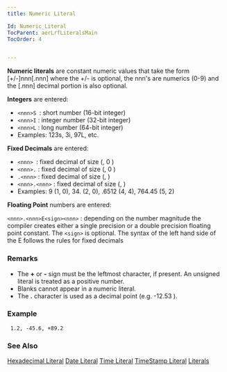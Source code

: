 ```yaml
---
title: Numeric Literal

Id: Numeric_Literal
TocParent: aerLrfLiteralsMain
TocOrder: 4


---
```


**Numeric literals** are constant numeric values that take the form [+/-]nnn[.nnn] where the +/- is optional, the nnn's are numerics (0-9) and the [.nnn] decimal portion is also optional. 

**Integers** are entered:

- ```<nnn>S ```: short number (16-bit integer)
- ```<nnn>I``` : integer number (32-bit integer)
- ```<nnn>L``` : long number (64-bit integer)
- Examples: 123s,
                3i, 97L, etc.

**Fixed Decimals** are entered:

- ```<nnn> ```: fixed decimal of size (<digits>, 0 )
- ```<nnn>.``` : fixed decimal of size (<digits>, 0 )
- ```.<nnn>``` : fixed decimal of size (<digits>, <digits>)
- ```<nnn>.<nnn>``` : fixed decimal of size (<total digits>, <right hand digits> )
- Examples: 9 (1, 0), 34. (2, 0), .6512 (4, 4),
                764.45 (5, 2)

**Floating Point** numbers are entered:

```<nnn>.<nnn>E<sign><nnn>``` : depending on the number magnitude the compiler creates either a single precision or a double precision floating point constant. The ```<sign>``` is optional. The syntax of the left hand side of the E follows the rules for fixed decimals 

### Remarks

- The **+** or **-** sign must be the leftmost character, if present. An unsigned literal is treated as a positive number.
- Blanks cannot appear in a numeric literal.
- The **.** character is used as a decimal point (e.g. -12.53 ).

### Example

```
 1.2, -45.6, +89.2         
```

### See Also
[Hexadecimal Literal](Hexadecimal_Literal.html)
[Date Literal](Date_Literals.html)
[Time Literal](Time_Literals.html)
[TimeStamp Literal](Timestamp_Literals.html)
[Literals](aerLrfLiteralsMain.html) 
